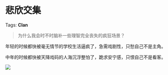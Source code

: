 # 悲欣交集

Tags: **Clan**

> 为什么我会时不时脑补一些理智完全丧失的疯狂场景？



年轻的时候都快被毫无情节的学校生活逼疯了，急需戏剧性，只愁自己不是主角。

中年的时候都快被天降戏码的人海沉浮整怕了，跪求安宁感，只恨自己不是看客。

![](https://pic4.zhimg.com/50/v2-fc9acce92796151dc285080de8200e92_720w.jpg?source=1940ef5c)

